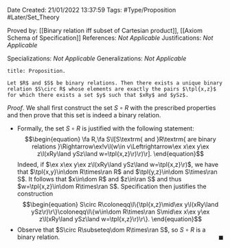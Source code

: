 <div class="topSpace"></div>

Date Created: 21/01/2022 13:37:59
Tags: #Type/Proposition #Later/Set_Theory

Proved by: [[Binary relation iff subset of Cartesian product]], [[Axiom Schema of Specification]]
References: _Not Applicable_
Justifications: _Not Applicable_

Specializations: _Not Applicable_
Generalizations: _Not Applicable_

``` ad-Proposition
title: Proposition.

Let $R$ and $S$ be binary relations. Then there exists a unique binary relation $S\circ R$ whose elements are exactly the pairs $\tpl{x,z}$ for which there exists a set $y$ such that $xRy$ and $ySz$.

```

_Proof_. We shall first construct the set $S\circ R$ with the prescribed properties and then prove that this set is indeed a binary relation.
* Formally, the set $S\circ R$ is justified with the following statement:
$$\begin{equation}
    \fa R,\fa S\l[S\textrm{ and }R\textrm{ are binary relations }\Rightarrow\ex!v\l(w\in v\Leftrightarrow\ex x\ex y\ex z\l(xRy\land ySz\land w=\tpl{x,z}\r)\r)\r].
\end{equation}$$
Indeed, if $\ex x\ex y\ex z\l(xRy\land ySz\land w=\tpl{x,z}\r)$, we have that $\tpl{x,y}\in\dom R\times\ran R$ and $\tpl{y,z}\in\dom S\times\ran S$. It follows that $x\in\dom R$ and $z\in\ran S$ and thus $w=\tpl{x,z}\in\dom R\times\ran S$. Specification then justifies the construction
$$\begin{equation}
    S\circ R\coloneqq\l\{\tpl{x,z}\mid\ex y\l(xRy\land ySz\r)\r\}\coloneqq\l\{w\in\dom R\times\ran S\mid\ex x\ex y\ex z\l(xRy\land ySz\land w=\tpl{x,z}\r)\r\}.
\end{equation}$$
* Observe that $S\circ R\subseteq\dom R\times\ran S$, so $S\circ R$ is a binary relation.<span style="float:right;">$\blacksquare$</span>

